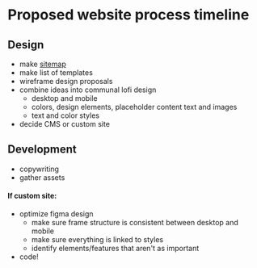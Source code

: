 # Proposed website process timeline
## Design
- make [sitemap](https://github.com/Dirty-Napkin/Dirty-Napkin/blob/main/docs/sitemap.md)
- make list of templates
- wireframe design proposals
- combine ideas into communal lofi design
    - desktop and mobile
    - colors, design elements, placeholder content text and images
    - text and color styles
- decide CMS or custom site
## Development
- copywriting
- gather assets
#### If custom site:
- optimize figma design
    - make sure frame structure is consistent between desktop and mobile
    - make sure everything is linked to styles
    - identify elements/features that aren't as important
- code!